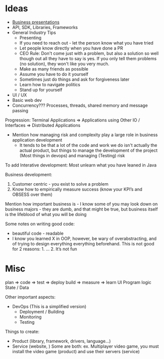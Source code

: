 # Ideas
* [Business presentations](https://github.com/TAMID-Tech-Consulting/education-resources/blob/master/slides/technical-presentations-in-business/Technical%20Presentations%20in%20Business.pdf)
* API, SDK, Libraries, Frameworks
* General Industry Tips
    * Presenting
    * If you need to reach out - let the person know what you have tried
    * Let people know directly when you have done a PR
    * CEO Rule: Don't come just with a problem, but also a solution so well though out all they have to say is yes. If you only tell them problems (no solution), they won't like you very much.
    * Make as many friends as possible
    * Assume you have to do it yourself
    * Sometimes just do things and ask for forgiveness later
    * Learn how to navigate politics
    * Stand up for yourself
* UI / UX
* Basic web dev
* Concurrency??? Processes, threads, shared memory and message passing

Progression: 
Terminal Applications => Applications using Other IO / Interfaces => Distributed Applications

* Mention how managing risk and complexity play a large role in business application development
    * It tends to be that a lot of the code and work we do isn't actually the actual product, but things to manage the development of the project (Most things in devops) and managing (Testing) risk


To add
Interative development:
Most unlearn what you have leaned in Java

Business development:
1. Customer centric - you exist to solve a problem
2. Know how to empirically measure success (know your KPI’s and OBSESS over them)

Mention how important business is - I know some of you may look down on business majors - they are dumb, and that might be true, but business itself is the lifeblood of what you will be doing

Some notes on writing good code:
- beautiful code - readable
- I know you learned X in OOP, however, be wary of overabstracting, and of trying to design everything everything beforehand. This is not good for 2 reasons: 1. … 2. It’s not fun


# Misc
plan => code => test => deploy
build => measure => learn
UI
Program logic
State / Data

Other important aspects: 
* DevOps (This is a simplified version)
    * Deployment / Building
    * Monitoring
    * Testing 

Things to create: 
* Product (library, framework, drivers, language...)
* Service (website, )
Some are both: ex. Multiplayer video game, you must install the video game (product) and use their servers (service)
